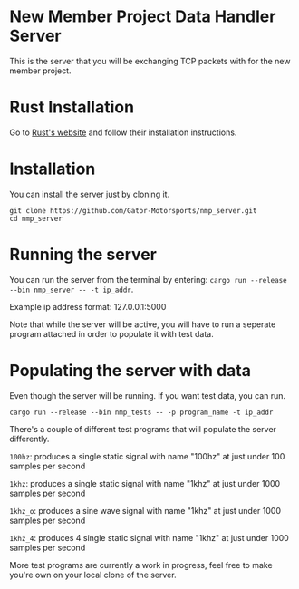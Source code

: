 # New Member Project Data Handler Server
This is the server that you will be exchanging TCP packets with for the new member project.

# Rust Installation
Go to [Rust's website](https://www.rust-lang.org/tools/install) and follow their installation instructions.

# Installation
You can install the server just by cloning it.

```
git clone https://github.com/Gator-Motorsports/nmp_server.git
cd nmp_server
```

# Running the server
You can run the server from the terminal by entering: `cargo run --release --bin nmp_server -- -t ip_addr`.

Example ip address format: 127.0.0.1:5000

Note that while the server will be active, you will have to run a seperate program attached in order to populate it with test data.

# Populating the server with data
Even though the server will be running. If you want test data, you can run.

`cargo run --release --bin nmp_tests -- -p program_name -t ip_addr`

There's a couple of different test programs that will populate the server differently. 

`100hz`: produces a single static signal with name "100hz" at just under 100 samples per second

`1khz`: produces a single static signal with name "1khz" at just under 1000 samples per second

`1khz_o`: produces a sine wave signal with name "1khz" at just under 1000 samples per second

`1khz_4`: produces 4 single static signal with name "1khz" at just under 1000 samples per second

More test programs are currently a work in progress, feel free to make you're own on your local clone of the server.
